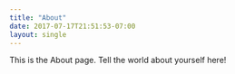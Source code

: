 ```yaml
---
title: "About"
date: 2017-07-17T21:51:53-07:00
layout: single
---
```


This is the About page. Tell the world about yourself here!
